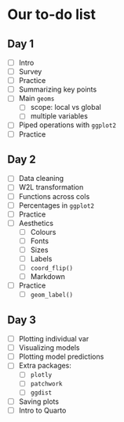 # Our to-do list

## Day 1

- [ ] Intro
- [ ] Survey
- [ ] Practice
- [ ] Summarizing key points
- [ ] Main `geoms`
  - [ ] scope: local vs global
  - [ ] multiple variables
- [ ] Piped operations with `ggplot2`
- [ ] Practice

## Day 2

- [ ] Data cleaning
- [ ] W2L transformation
- [ ] Functions across cols
- [ ] Percentages in `ggplot2`
- [ ] Practice
- [ ] Aesthetics
  - [ ] Colours
  - [ ] Fonts
  - [ ] Sizes
  - [ ] Labels
  - [ ] `coord_flip()`
  - [ ] Markdown
- [ ] Practice
  - [ ] `geom_label()`

## Day 3

- [ ] Plotting individual var
- [ ] Visualizing models
- [ ] Plotting model predictions
- [ ] Extra packages:
  - [ ] `plotly`
  - [ ] `patchwork`
  - [ ] `ggdist`
- [ ] Saving plots
- [ ] Intro to Quarto

